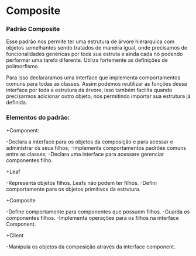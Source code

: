 # Composite
### Padrão Composite

  Esse padrão nos permite ter uma estrutura de árvore hierarquica com objetos semelhantes sendo tratados de maneira igual, onde precisamos de funcionalidades genéricas por toda sua estruta e ainda cada nó podendo performar uma tarefa diferente. Utiliza fortemente as definições de polimorfismo.

  Para isso declararamos uma interface que implementa comportamentos comuns para todas as classes. Assim podemos reutilizar as funções dessa interface por toda a estrutura da árvore, isso também facilita quando precisarmos adicionar outro objeto, nos permitindo importar sua estrutura já definida. 

### Elementos do padrão:

+Component:

-Declara a interface para os objetos da composição e para acessar e administrar os seus filhos;
-Implementa comportamentos padrões comuns entre as classes;
-Declara uma interface para acessare gerenciar componentes filho.
      
+Leaf

-Representa objetos filhos. Leafs não podem ter filhos. 
-Defini comportamente para os objetos primitivos da estrutura.

+Composite

-Define comportamente para componentes que possuem filhos.
-Guarda os componentes filhos.
-Implementa operações para os filhos na interface Component.
    
+Client

-Manipula os objetos da composição através da interface component.


